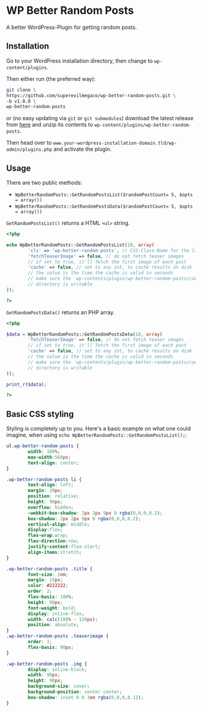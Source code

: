 WP Better Random Posts
======================

A better WordPress-Plugin for getting random posts.

Installation
------------

Go to your WordPress installation directory,
then change to `wp-content/plugins`.

Then either run (the preferred way):

```bash
git clone \
https://github.com/superevilmegaco/wp-better-random-posts.git \
-b v1.0.0 \
wp-better-random-posts
```

or (no easy updating via `git` or `git submodules`)
download the latest release from [here][releases]
and unzip its contents to `wp-content/plugins/wp-better-random-posts`.

Then head over to `www.your-wordpress-installation-domain.tld/wp-admin/plugins.php`
and activate the plugin.

Usage
-----

There are two public methods:

- `WpBetterRandomPosts::GetRandomPostsList($randomPostCount= 5, $opts = array())`
- `WpBetterRandomPosts::GetRandomPostsData($randomPostCount= 5, $opts = array())`

`GetRandomPostsList()` returns a HTML `<ul>` string.

```php
<?php

echo WpBetterRandomPosts::GetRandomPostsList(10, array(
        'cls' => 'wp-better-random-posts', // CSS-Class-Name for the list
        'fetchTeaserImage' => false, // do not fetch teaser images
        // if set to true, it'll fetch the first image of each post
        'cache' => false, // set to any int, to cache results on disk
        // the value is the time the cache is valid in seconds
        // make sure the `wp-contents/plugin/wp-better-random-posts/cache`
        // directory is writable
));

?>
```

`GetRandomPostsData()` returns an PHP array.

```php
<?php

$data = WpBetterRandomPosts::GetRandomPostsData(10, array(
        'fetchTeaserImage' => false, // do not fetch teaser images
        // if set to true, it'll fetch the first image of each post
        'cache' => false, // set to any int, to cache results on disk
        // the value is the time the cache is valid in seconds
        // make sure the `wp-contents/plugin/wp-better-random-posts/cache`
        // directory is writable
));

print_r($data);

?>
```

Basic CSS styling
-----------------

Styling is completely up to you.
Here's a basic example on what one could imagine, when using 
`echo WpBetterRandomPosts::GetRandomPostsList();`:

```css
ul.wp-better-random-posts {
        width: 100%;
        max-width:560px;
        text-align: center;
}

.wp-better-random-posts li {
        text-align: left;
        margin: 20px;
        position: relative;
        height: 90px;
        overflow: hidden;
        -webkit-box-shadow: 2px 2px 9px 0 rgba(0,0,0,0.2);
        box-shadow: 2px 2px 9px 0 rgba(0,0,0,0.2);
        vertical-align: middle;
        display:flex;
        flex-wrap:wrap;
        flex-direction:row;
        justify-content:flex-start;
        align-items:stretch;
}

.wp-better-random-posts .title {
        font-size: 2em;
        margin: 15px;
        color: #222222;
        order: 2;
        flex-basis: 100%;
        height: 90px;
        font-weight: bold;
        display: inline-flex;
        width: calc(100% - 120px);
        position: absolute;
}
.wp-better-random-posts .teaserimage {
        order: 1;
        flex-basis: 90px;
}

.wp-better-random-posts .img {
        display: inline-block;
        width: 90px;
        height: 90px;
        background-size: cover;
        background-position: center center;
        box-shadow: inset 0 0 3em rgba(0,0,0,0.12);
}
```



[releases]: https://github.com/superevilmegaco/wp-better-random-posts/releases

